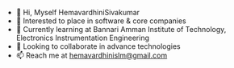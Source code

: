 - 👋 Hi, Myself HemavardhiniSivakumar
- 👀 Interested to place in software & core companies 
- 🌱 Currently learning at Bannari Amman Institute of Technology, Electronics Instrumentation Engineering
- 💞️ Looking to collaborate in advance technologies
- 📫 Reach me at hemavardhinislm@gmail.com
